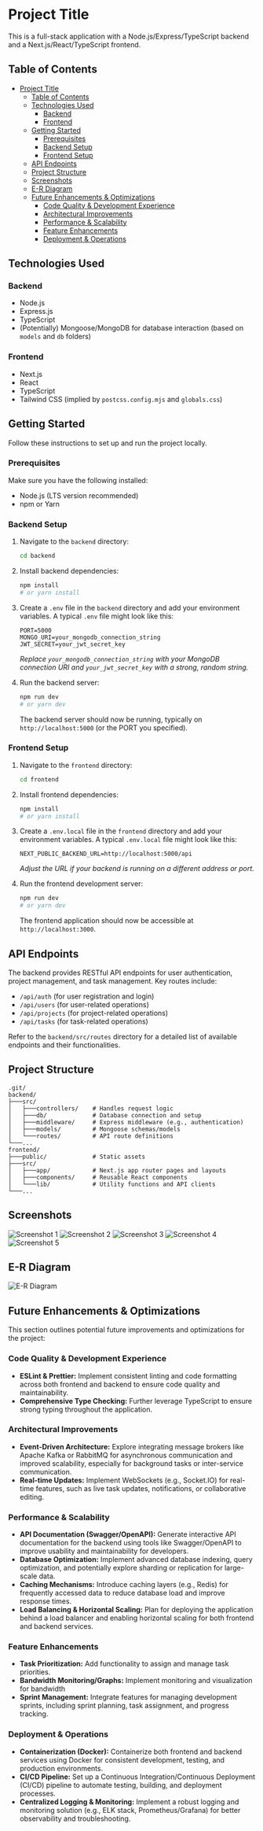 # Project Title

This is a full-stack application with a Node.js/Express/TypeScript backend and a Next.js/React/TypeScript frontend.

## Table of Contents


- [Project Title](#project-title)
  - [Table of Contents](#table-of-contents)
  - [Technologies Used](#technologies-used)
    - [Backend](#backend)
    - [Frontend](#frontend)
  - [Getting Started](#getting-started)
    - [Prerequisites](#prerequisites)
    - [Backend Setup](#backend-setup)
    - [Frontend Setup](#frontend-setup)
  - [API Endpoints](#api-endpoints)
  - [Project Structure](#project-structure)
  - [Screenshots](#screenshots)
  - [E-R Diagram](#e-r-diagram)
  - [Future Enhancements \& Optimizations](#future-enhancements--optimizations)
    - [Code Quality \& Development Experience](#code-quality--development-experience)
    - [Architectural Improvements](#architectural-improvements)
    - [Performance \& Scalability](#performance--scalability)
    - [Feature Enhancements](#feature-enhancements)
    - [Deployment \& Operations](#deployment--operations)

## Technologies Used

### Backend
- Node.js
- Express.js
- TypeScript
- (Potentially) Mongoose/MongoDB for database interaction (based on `models` and `db` folders)

### Frontend
- Next.js
- React
- TypeScript
- Tailwind CSS (implied by `postcss.config.mjs` and `globals.css`)

## Getting Started

Follow these instructions to set up and run the project locally.

### Prerequisites

Make sure you have the following installed:
- Node.js (LTS version recommended)
- npm or Yarn

### Backend Setup

1.  Navigate to the `backend` directory:
    ```bash
    cd backend
    ```

2.  Install backend dependencies:
    ```bash
    npm install
    # or yarn install
    ```

3.  Create a `.env` file in the `backend` directory and add your environment variables. A typical `.env` file might look like this:
    ```
    PORT=5000
    MONGO_URI=your_mongodb_connection_string
    JWT_SECRET=your_jwt_secret_key
    ```
    *Replace `your_mongodb_connection_string` with your MongoDB connection URI and `your_jwt_secret_key` with a strong, random string.*

4.  Run the backend server:
    ```bash
    npm run dev
    # or yarn dev
    ```
    The backend server should now be running, typically on `http://localhost:5000` (or the PORT you specified).

### Frontend Setup

1.  Navigate to the `frontend` directory:
    ```bash
    cd frontend
    ```

2.  Install frontend dependencies:
    ```bash
    npm install
    # or yarn install
    ```

3.  Create a `.env.local` file in the `frontend` directory and add your environment variables. A typical `.env.local` file might look like this:
    ```
    NEXT_PUBLIC_BACKEND_URL=http://localhost:5000/api
    ```
    *Adjust the URL if your backend is running on a different address or port.*

4.  Run the frontend development server:
    ```bash
    npm run dev
    # or yarn dev
    ```
    The frontend application should now be accessible at `http://localhost:3000`.

## API Endpoints

The backend provides RESTful API endpoints for user authentication, project management, and task management. Key routes include:
- `/api/auth` (for user registration and login)
- `/api/users` (for user-related operations)
- `/api/projects` (for project-related operations)
- `/api/tasks` (for task-related operations)

Refer to the `backend/src/routes` directory for a detailed list of available endpoints and their functionalities.

## Project Structure

```
.git/
backend/
├───src/
│   ├───controllers/    # Handles request logic
│   ├───db/             # Database connection and setup
│   ├───middleware/     # Express middleware (e.g., authentication)
│   ├───models/         # Mongoose schemas/models
│   └───routes/         # API route definitions
└───...
frontend/
├───public/             # Static assets
├───src/
│   ├───app/            # Next.js app router pages and layouts
│   ├───components/     # Reusable React components
│   └───lib/            # Utility functions and API clients
└───...
```

## Screenshots

![Screenshot 1](screenshot/1.png)
![Screenshot 2](screenshot/2.png)
![Screenshot 3](screenshot/3.png)
![Screenshot 4](screenshot/4.png)
![Screenshot 5](screenshot/5.png)

## E-R Diagram
![E-R Diagram](screenshot/e-r-diagram.png)

## Future Enhancements & Optimizations

This section outlines potential future improvements and optimizations for the project:

### Code Quality & Development Experience
- **ESLint & Prettier:** Implement consistent linting and code formatting across both frontend and backend to ensure code quality and maintainability.
- **Comprehensive Type Checking:** Further leverage TypeScript to ensure strong typing throughout the application.

### Architectural Improvements
- **Event-Driven Architecture:** Explore integrating message brokers like Apache Kafka or RabbitMQ for asynchronous communication and improved scalability, especially for background tasks or inter-service communication.
- **Real-time Updates:** Implement WebSockets (e.g., Socket.IO) for real-time features, such as live task updates, notifications, or collaborative editing.

### Performance & Scalability
- **API Documentation (Swagger/OpenAPI):** Generate interactive API documentation for the backend using tools like Swagger/OpenAPI to improve usability and maintainability for developers.
- **Database Optimization:** Implement advanced database indexing, query optimization, and potentially explore sharding or replication for large-scale data.
- **Caching Mechanisms:** Introduce caching layers (e.g., Redis) for frequently accessed data to reduce database load and improve response times.
- **Load Balancing & Horizontal Scaling:** Plan for deploying the application behind a load balancer and enabling horizontal scaling for both frontend and backend services.

### Feature Enhancements
- **Task Prioritization:** Add functionality to assign and manage task priorities.
- **Bandwidth Monitoring/Graphs:** Implement monitoring and visualization for bandwidth
- **Sprint Management:** Integrate features for managing development sprints, including sprint planning, task assignment, and progress tracking.

### Deployment & Operations
- **Containerization (Docker):** Containerize both frontend and backend services using Docker for consistent development, testing, and production environments.
- **CI/CD Pipeline:** Set up a Continuous Integration/Continuous Deployment (CI/CD) pipeline to automate testing, building, and deployment processes.
- **Centralized Logging & Monitoring:** Implement a robust logging and monitoring solution (e.g., ELK stack, Prometheus/Grafana) for better observability and troubleshooting.

